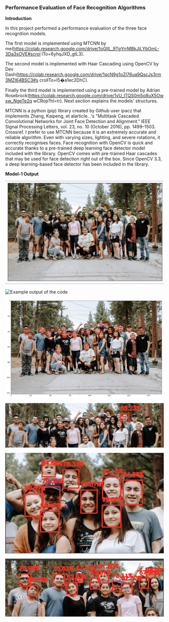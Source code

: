 ### Performance Evaluation of Face Recognition Algorithms

**Introduction**

In this project performed a performance evaluation of the three face recognition models. 

The first model is implemented using MTCNN by me(https://colab.research.google.com/drive/1oGlIL_9TgYrrMBkJiLYbOmL-3Da3sOVE#scrol lTo=6yhqJXD_gtL3). 

The second model is implemented with Haar Cascading using OpenCV by Dev Dash(https://colab.research.google.com/drive/1qcN9g1oZI76ua9QscJs3rm3MZI64BSC3#s crollTo=I5�a1ec2DhC). 

Finally the third model is implemented using a pre-trained model by Adrian Rosebrock(https://colab.research.google.com/drive/1vU_lTQS0m5o8uX5Owsw_NgeTe2q wCRop?hl=tr). Next section explains the models' structures.

MTCNN is a python (pip) library created by Github user ipacz that implements Zhang, Kaipeng, et alarticle. .'s "Multitask Cascaded Convolutional Networks for Joint Face Detection and Alignment." IEEE Signal Processing Letters, vol. 23, no. 10 (October 2016), pp. 1499–1503. Crossref. I prefer to use MTCNN because it is an extremely accurate and reliable algorithm. Even with varying sizes, lighting, and severe rotations, it correctly recognises faces. Face recognition with OpenCV is quick and accurate thanks to a pre-trained deep learning face detector model included with the library. OpenCV comes with pre-trained Haar cascades that may be used for face detection right out of the box. Since OpenCV 3.3, a deep learning-based face detector has been included in the library.

**Model-1 Output**

![Example output of the code](https://github.com/nadidebeyza/face-recognition-performance-eval/blob/main/Output/1.png "Example output of the code")

![Example output of the code](https://github.com/nadidebeyza/face-recognition-performance-eval/blob/main/Output/2.png "Example output of the code")

![Example output of the code](https://github.com/nadidebeyza/face-recognition-performance-eval/blob/main/Output/2.2.png "Example output of the code")

![Example output of the code](https://github.com/nadidebeyza/face-recognition-performance-eval/blob/main/Output/3.png "Example output of the code")

![Example output of the code](https://github.com/nadidebeyza/face-recognition-performance-eval/blob/main/Output/3.2.png "Example output of the code")

![Example output of the code](https://github.com/nadidebeyza/face-recognition-performance-eval/blob/main/Output/3.3.png "Example output of the code")

